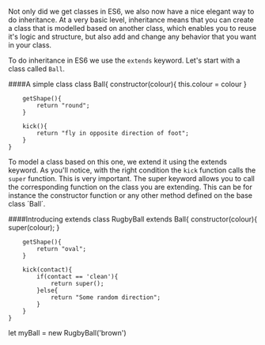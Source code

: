 Not only did we get classes in ES6, we also now have a nice elegant way to do inheritance. At a very basic level, inheritance means that you can create a class that is modelled based on another class, which enables you to reuse it's logic and structure, but also add and change any behavior that you want in your class.

To do inheritance in ES6 we use the `extends` keyword. Let's start with a class called `Ball`.

####A simple class
	class Ball{
		constructor(colour){
			this.colour = colour
		}
		
		getShape(){
			return "round";
		}

		kick(){
			return "fly in opposite direction of foot";
		}
	}

To model a class based on this one, we extend it using the extends keyword. As you'll notice, with the right condition the `kick` function calls the `super` function. This is very important. The super keyword allows you to call the corresponding function on the class you are extending. This can be for instance the constructor function or any other method defined on the base class ´Ball´.

####Introducing extends
	class RugbyBall extends Ball{
		constructor(colour){
			super(colour);
		}
		
		getShape(){
			return "oval";
		}

		kick(contact){
			if(contact == 'clean'){
				return super();
			}else{
				return "Some random direction";
			}
		}
	}

let myBall = new RugbyBall('brown')
